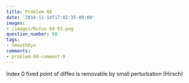 ```yaml
---
title: Problem 88
date: '2016-11-14T17:02:35-08:00'
images:
- /images/Rufus-88-93.png
question_number: 88
tags:
- SmoothDyn
comments:
- problem-88-comment-0
---
```

Index 0 fixed point of diffeo is removable by small perturbation (Hirsch)

